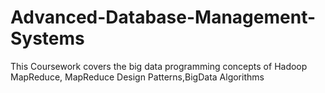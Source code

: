 # Advanced-Database-Management-Systems
This Coursework covers the big data programming concepts of Hadoop MapReduce, MapReduce Design Patterns,BigData Algorithms
